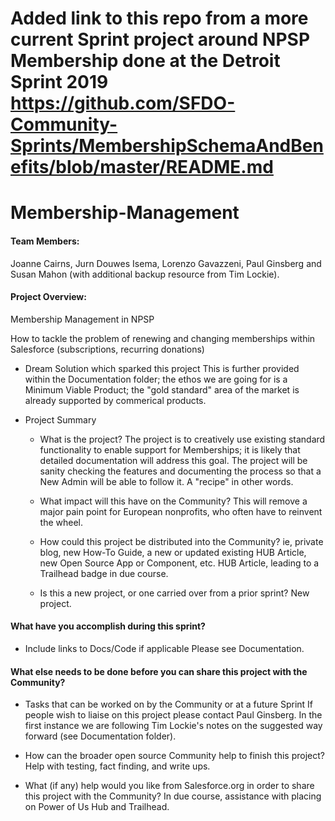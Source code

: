 # Added link to this repo from a more current Sprint project around NPSP Membership done at the Detroit Sprint 2019 https://github.com/SFDO-Community-Sprints/MembershipSchemaAndBenefits/blob/master/README.md

# Membership-Management

#### Team Members:

Joanne Cairns, Jurn Douwes Isema, Lorenzo Gavazzeni, Paul Ginsberg and Susan Mahon (with additional backup resource from Tim Lockie).

#### Project Overview:

Membership Management in NPSP

How to tackle the problem of renewing and changing memberships within Salesforce (subscriptions, recurring donations) 

* Dream Solution which sparked this project
This is further provided within the Documentation folder; the ethos we are going for is a Minimum Viable Product; the "gold standard" area of the market is already supported by commerical products.

* Project Summary
    * What is the project?
    The project is to creatively use existing standard functionality to enable support for Memberships; it is likely that detailed documentation will address this goal. The project will be sanity checking the features and documenting the process so that a New Admin will be able to follow it. A "recipe" in other words.
    
    * What impact will this have on the Community?
    This will remove a major pain point for European nonprofits, who often have to reinvent the wheel.
    
    * How could this project be distributed into the Community? ie, private blog, new How-To Guide, a new or updated existing HUB Article, new Open Source App or Component, etc.
    HUB Article, leading to a Trailhead badge in due course.
    
    * Is this a new project, or one carried over from a prior sprint?
    New project.
    
#### What have you accomplish during this sprint?

* Include links to Docs/Code if applicable
Please see Documentation.

#### What else needs to be done before you can share this project with the Community?

* Tasks that can be worked on by the Community or at a future Sprint
If people wish to liaise on this project please contact Paul Ginsberg. In the first instance we are following Tim Lockie's notes on the suggested way forward (see Documentation folder).

* How can the broader open source Community help to finish this project?
Help with testing, fact finding, and write ups.

* What (if any) help would you like from Salesforce.org in order to share this project with the Community?
In due course, assistance with placing on Power of Us Hub and Trailhead.
